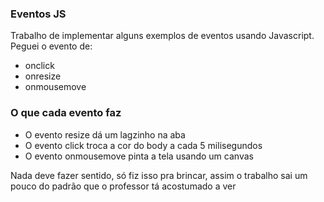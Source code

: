 ### Eventos JS
Trabalho de implementar alguns exemplos de eventos usando Javascript. Peguei o evento de:
- onclick
- onresize
- onmousemove

### O que cada evento faz

- O evento resize dá um lagzinho na aba
- O evento click troca a cor do body a cada 5 milisegundos
- O evento onmousemove pinta a tela usando um canvas  

Nada deve fazer sentido, só fiz isso pra brincar, assim o trabalho sai um pouco do padrão que o professor tá acostumado a ver
